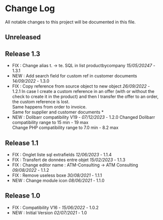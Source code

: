 # Change Log
All notable changes to this project will be documented in this file.

## Unreleased



## Release 1.3

- FIX : Change alias t. -> te. SQL in list productbycompany  *15/05/20247* - 1.3.1
- NEW : Add search field for custom ref in customer documents *14/09/2022* - 1.3.0
- FIX : Copy reference from source object to new object *26/09/2022* - 1.2.1
  In case I create a custom reference in an offer (with or without the check to create it in the product) and then I transfer the offer to an order, the custom reference is lost.  
  Same happens from order to invoice.  
  Same for supplier and customer documents *
- NEW : Dolibarr compatibility V19 - *07/12/2023* - 1.2.0
    Changed Dolibarr compatibility range to 15 min - 19 max  
    Change PHP compatibility range to 7.0 min - 8.2 max


## Release 1.1

- FIX : Onglet liste sql extrafields *12/06/2023* - 1.1.4
- FIX : Transfert de données entre objet *15/02/2023* - 1.1.3
- FIX : Change editor name : ATM-Consulting -> ATM Consulting *09/08/2022* - 1.1.2
- FIX : Remove useless boxe *30/08/2021* - 1.1.1
- NEW : Change module icon  *08/06/2021* - 1.1.0

## Release 1.0

- FIX : Compatibility V16 - *15/06/2022* - 1.0.2
- NEW : Initial Version *02/07/2021* - 1.0
